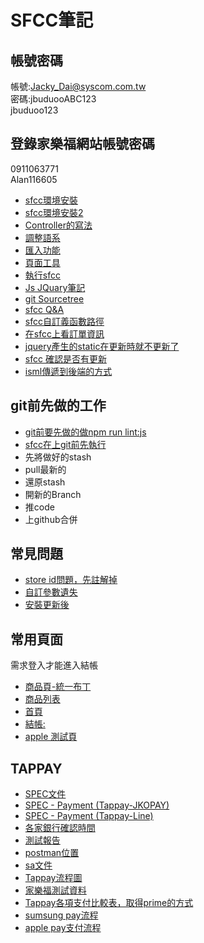 # SFCC筆記

## 帳號密碼<br/>
帳號:Jacky_Dai@syscom.com.tw <br/>
密碼:jbuduooABC123<br/>
jbuduoo123 <br/>
## 登錄家樂福網站帳號密碼
0911063771<br/>
Alan116605<br/>
- [sfcc環境安裝](https://hackmd.io/0v4NfaE2QmejyQ2MnsDtxQ)<br/>
- [sfcc環境安裝2](https://hackmd.io/DOs5FLI_Q_CaOLH65P4gRw)<br/>
- [Controller的寫法](https://hackmd.io/sSkohUUsRd28hjV5JARzBg?view)<br/>
- [調整語系](https://hackmd.io/iDp6yxNqSj2gYBpkcF-j_w?view)<br/>
- [匯入功能](https://hackmd.io/PHxKaZgYTL6q-Ba6nu-w6g?view)<br/>
- [頁面工具](https://hackmd.io/E75YDLMWTXiFiM0ZzLw9Qg?view)<br/>
- [執行sfcc](https://hackmd.io/UQWDpeDGS9OjlrTZTaCMuA?view)<br/>
- [Js JQuary筆記](https://hackmd.io/BOEHSOWwSoyUKmJoTOZwsg?view)<br/>
- [git Sourcetree](https://hackmd.io/HiigsBDYSS6bAbRkpsY6Xg?view)<br/>
- [sfcc Q&A](https://docs.google.com/spreadsheets/d/1cXnpYMhOqT7kHR0NYBvdPWIxH3qrqT0WVVVJnPHfS7M/edit#gid=1254768356)<br/>
- [sfcc自訂義函數路徑](https://hackmd.io/xWAV9to3Q8yCQvrpUW6nqg?view)<bf/>
- [在sfcc上看訂單資訊](https://hackmd.io/6_pBrna6SFeL935WKKTwOA?view)<br/>
- [jquery產生的static在更新時就不更新了](https://hackmd.io/H9DSeDjKToChdg_k86UEUA?view)<br/>
- [sfcc 確認是否有更新](https://hackmd.io/h8t1jrknSiGb5Kzaw94FmQ?view)<br/>
- [isml傳遞到後端的方式](https://hackmd.io/h9k_Pe1kTeWdyixkQS3Hyg?view)<br/>

## git前先做的工作
- [git前要先做的做npm run lint:js](https://hackmd.io/8v01g1d0QdCGL5clGurRKw?view)<br/>
- [sfcc在上git前先執行](https://hackmd.io/_f6m_NJPSpyqYIXRnL9TsA?view)<br/>
- 先將做好的stash
- pull最新的
- 還原stash
- 開新的Branch
- 推code
- 上github合併

## 常見問題
- [store id問題，先註解掉](https://hackmd.io/bYeQf4heR-GF52pqjqCYtw?view)<br/>
- [自訂參數遺失](https://hackmd.io/fM5PSNPPTqiONoCM7Tr1RQ?view)<br/>
- [安裝更新後](https://hackmd.io/t6uvm5nNTja7HT38Ne4tVg?view)<br/>

## 常用頁面
 需求登入才能進入結帳<br/>
 - [商品頁-統一布丁](https://dev03-ap01-carrefour.demandware.net/on/demandware.store/Sites-Carrefour-Site/zh_TW/Product-Show?pid=1530001000112)<br/>
 - [商品列表](https://dev03-ap01-carrefour.demandware.net/on/demandware.store/Sites-Carrefour-Site/zh_TW/Search-Show?cgid=2993)<br/>
 - [首頁](https://dev03-ap01-carrefour.demandware.net/on/demandware.store/Sites-Carrefour-Site/zh_TW/Demo-Start)<br/>
 - [結帳:](https://dev03-ap01-carrefour.demandware.net/on/demandware.store/Sites-Carrefour-Site/zh_TW/Checkout-Begin)<br/>
 - [apple 測試頁](https://dev03-ap01-carrefour.demandware.net/on/demandware.store/Sites-Carrefour-Site/zh_TW/Cart-applepay)<br/>
## TAPPAY 
- [SPEC文件](https://docs.google.com/document/d/1d1eVEcMf_zGFgBWaLLvyJG_CSQ9nlNJM/edit#)<br/>
- [SPEC - Payment (Tappay-JKOPAY)](https://docs.google.com/document/u/1/d/1cNFnZvCwGkVuWqmUZk1l7IAH8yOIHRh-/edit?usp=drive_web&ouid=101156036923245146445&rtpof=true)<br/>
- [SPEC - Payment (Tappay-Line)](https://docs.google.com/document/u/1/d/1etN_bErRl4U2D4EfgWukQYCOsxm49j1a/edit?usp=drive_web&ouid=101156036923245146445&rtpof=true)<br/>
- [各家銀行確認時間](https://docs.tappaysdk.com/tutorial/zh/reference.html#each-bank-capture-refund-time)<br/>
- [測試報告](https://docs.google.com/document/d/1_kRSTgBzazsTHthJQ644M_8pOJx16n_FDZO5o6C2zJM/edit)<br/>
- [postman位置](https://drive.google.com/drive/u/1/folders/1aTlP5mq6RJ258xSzWmDl6XMIrtlCaIiK)<br/>
- [sa文件](https://hackmd.io/KMvMGkuUTKi5TJgp4l0Fag?view#SA---Payment-Tappay)<br/>
- [Tappay流程圖](https://hackmd.io/R4GsOthbSSm97EsS9aJurQ)<br/>
- [家樂福測試資料](https://hackmd.io/iXnNK78YQwevWiU7ZwRDHw)<br/>
- [Tappay各項支付比較表，取得prime的方式](https://docs.google.com/document/d/1m3zYe0PW66nk88DDJ2XJuGMdx2_wjutX/edit) <br/>
- [sumsung pay流程](https://hackmd.io/z1o1CB3GQoGiJCFEsbVqfQ?view)<br/>
- [apple pay支付流程](https://hackmd.io/R1PB1pSOTmyfimXgkeXHpQ?view)<br/>

